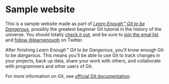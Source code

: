 # Sample website

This is a sample website made as part of [*Learn Enough™ Git to be Dangerous*](https://www.learnenough.com/git-tutorial), possibly the greatest beginner Git tutorial in the history of the universe. You should totally [check it out](https://www.learnenough.com/git-tutorial), and be sure to [join the emal list](https://www.learnenough.com/#email_list) and [follow @learnenough](http://twitter.com/learnenough) on Twitter.

After finishing *Learn Enough™ Git to be Dangerous*, you'll know enough Git to be *dangerous*. This means you'll be able to use Git to track changes in your projects, back up data, share your work with others, and collaborate with programmers and other users of Git.

For more information on Git, see [official Git documentation](https://git-scm.com).
